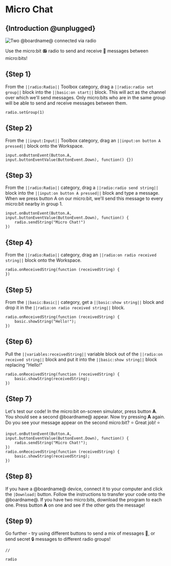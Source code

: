 # Micro Chat

## {Introduction @unplugged}

![Two @boardname@ connected via radio](/static/mb/projects/a9-radio.png)

Use the micro:bit 📻 radio to send and receive 💬 messages between micro:bits!

## {Step 1}

From the ``||radio:Radio||`` Toolbox category, drag a ``||radio:radio set group||`` block into the ``||basic:on start||`` block. This will act as the channel over which we'll send messages. Only micro:bits who are in the same group will be able to send and receive messages between them.

```blocks
radio.setGroup(1)
```

## {Step 2}

From the ``||input:Input||`` Toolbox category, drag an ``||input:on button A pressed||`` block onto the Workspace.

```blocks
input.onButtonEvent(Button.A, input.buttonEventValue(ButtonEvent.Down), function() {})
```

## {Step 3}

From the ``||radio:Radio||`` category, drag a ``||radio:radio send string||`` block into the ``||input:on button A pressed||`` block and type a message. When we press button A on our micro:bit, we'll send this message to every micro:bit nearby in group 1.

```blocks
input.onButtonEvent(Button.A, input.buttonEventValue(ButtonEvent.Down), function() {
    radio.sendString("Micro Chat!")
})
```

## {Step 4}

From the ``||radio:Radio||`` category, drag an ``||radio:on radio received string||`` block onto the Workspace. 

```blocks
radio.onReceivedString(function (receivedString) {
})
```

## {Step 5}

From the ``||basic:Basic||`` category, get a ``||basic:show string||`` block and drop it in the ``||radio:on radio received string||`` block. 

```blocks
radio.onReceivedString(function (receivedString) {
    basic.showString("Hello!");
})
```

## {Step 6}

Pull the ``||variables:receivedString||`` variable block out of the ``||radio:on received string||`` block and put it into the ``||basic:show string||`` block replacing "Hello!"

```blocks
radio.onReceivedString(function (receivedString) {
    basic.showString(receivedString);
})
```

## {Step 7}

Let's test our code! In the micro:bit on-screen simulator, press button **A**. You should see a second @boardname@ appear. Now try pressing **A** again. Do you see your message appear on the second micro:bit?  ⭐ Great job! ⭐ 

```blocks
input.onButtonEvent(Button.A, input.buttonEventValue(ButtonEvent.Down), function() {
    radio.sendString("Micro Chat!");
})
radio.onReceivedString(function (receivedString) {
    basic.showString(receivedString);
})
```

## {Step 8}

If you have a @boardname@ device, connect it to your computer and click the ``|Download|`` button. Follow the instructions to transfer your code onto the @boardname@.  If you have two micro:bits, download the program to each one. Press button **A** on one and see if the other gets the message!

## {Step 9}

Go further - try using different buttons to send a mix of messages 📝, or send secret 🔒 messages to different radio groups!

```template
//
```

```package
radio
```
